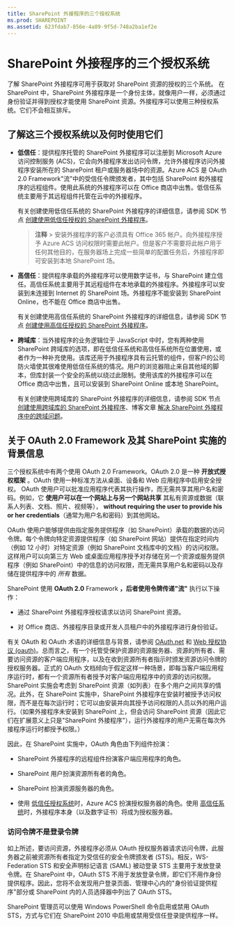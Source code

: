 ```yaml
---
title: SharePoint 外接程序的三个授权系统
ms.prod: SHAREPOINT
ms.assetid: 623fdab7-856e-4a89-9f5d-748a2ba1ef2e
---
```



# SharePoint 外接程序的三个授权系统
了解 SharePoint 外接程序可用于获取对 SharePoint 资源的授权的三个系统。
在 SharePoint 中，SharePoint 外接程序是一个身份主体，就像用户一样，必须通过身份验证并得到授权才能使用 SharePoint 资源。外接程序可以使用三种授权系统。它们不会相互排斥。





## 了解这三个授权系统以及何时使用它们
<a name="UnderstandThreeSystems"> </a>






- **低信任**：提供程序托管的 SharePoint 外接程序可以注册到 Microsoft Azure 访问控制服务 (ACS)，它会向外接程序发出访问令牌，允许外接程序访问外接程序安装所在的 SharePoint 租户或服务器场中的资源。Azure ACS 是 OAuth 2.0 Framework"流"中的受信任令牌颁发者，其中包括 SharePoint 和外接程序的远程组件。使用此系统的外接程序可以在 Office 商店中出售。低信任系统主要用于其远程组件托管在云中的外接程序。

    有关创建使用低信任系统的 SharePoint 外接程序的详细信息，请参阅 SDK 节点 [创建使用低信任授权的 SharePoint 外接程序](creating-sharepoint-add-ins-that-use-low-trust-authorization.md)。

    > **注释**
      > 安装外接程序的客户必须具有 Office 365 帐户。向外接程序授予 Azure ACS 访问权限时需要此帐户。但是客户不需要将此帐户用于任何其他目的，在服务器场上完成一些简单的配置任务后，外接程序即可安装到本地 SharePoint 场。 
- **高信任**：提供程序承载的外接程序可以使用数字证书，与 SharePoint 建立信任。高信任系统主要用于其远程组件在本地承载的外接程序。外接程序可以安装到未连接到 Internet 的 SharePoint 场。外接程序不能安装到 SharePoint Online，也不能在 Office 商店中出售。

    有关创建使用高信任系统的 SharePoint 外接程序的详细信息，请参阅 SDK 节点 [创建使用高信任授权的 SharePoint 外接程序](creating-sharepoint-add-ins-that-use-high-trust-authorization.md)。


- **跨域库**：当外接程序的业务逻辑位于 JavaScript 中时，您有两种使用 SharePoint 跨域库的选项，即在低信任系统和高信任系统所在位置使用，或者作为一种补充使用。该库还用于外接程序具有云托管的组件，但客户的公司防火墙使其很难使用低信任系统的情况。用户的浏览器阻止来自其他域的脚本，但库封装一个安全的系统以绕过此限制。使用该库的外接程序可以在 Office 商店中出售，且可以安装到 SharePoint Online 或本地 SharePoint。

    有关创建使用跨域库的 SharePoint 外接程序的详细信息，请参阅 SDK 节点 [创建使用跨域库的 SharePoint 外接程序](creating-sharepoint-add-ins-that-use-the-cross-domain-library.md)、博客文章 [解决 SharePoint 外接程序中的跨域问题](http://blogs.msdn.com/b/officeapps/archive/2012/11/29/solving-cross-domain-problems-in-apps-for-sharepoint.aspx)。



## 关于 OAuth 2.0 Framework 及其 SharePoint 实施的背景信息
<a name="UnderstandThreeSystems"> </a>

三个授权系统中有两个使用 OAuth 2.0 Framework。OAuth 2.0 是一种 **开放式授权框架** 。OAuth 使用一种标准方法从桌面、设备和 Web 应用程序中启用安全授权。 OAuth 使用户可以批准应用程序代表其执行操作，而无需共享其用户名和密码。例如，它 **使用户可以在一个网站上与另一个网站共享** 其私有资源或数据（联系人列表、文档、照片、视频等）， **without requiring the user to provide his or her credentials**（通常为用户名和密码）到其他网站。



OAuth 使用户能够提供由指定服务提供程序（如 SharePoint）承载的数据的访问令牌。每个令牌向特定资源提供程序（如 SharePoint 网站）提供在指定时间内（例如 12 小时）对特定资源（例如 SharePoint 文档库中的文档）的访问权限。这样用户可以向第三方 Web 或桌面应用程序授予对存储在另一个资源或服务提供程序（例如 SharePoint）中的信息的访问权限，而无需共享用户名和密码以及存储在提供程序中的 *所有*  数据。



SharePoint 使用 **OAuth 2.0** Framework **，后者使用令牌传递"流"** 执行以下操作：




- 通过 SharePoint 外接程序授权请求以访问 SharePoint 资源。


- 对 Office 商店、外接程序目录或开发人员租户中的外接程序进行身份验证。


有关 OAuth 和 OAuth 术语的详细信息与背景，请参阅  [OAuth.net](http://oauth.net/) 和 [Web 授权协议 (oauth)](http://datatracker.ietf.org/doc/active/)。总而言之，有一个托管受保护资源的资源服务器、资源的所有者、需要访问资源的客户端应用程序，以及在收到资源所有者指示时颁发资源访问令牌的授权服务器。正式的 OAuth 文档倾向于假定这样一种场景，即每当客户端应用程序运行时，都有一个资源所有者授予对客户端应用程序中的资源的访问权限。SharePoint 实施会考虑到 SharePoint 资源（如列表）在多个用户之间共享的情况。此外，在 SharePoint 实施中，SharePoint 外接程序在安装时被授予访问权限，而不是在每次运行时；它可以由安装并向其授予访问权限的人员以外的用户运行。（如果外接程序未安装到 SharePoint 上，但会访问 SharePoint 资源（因此它们在扩展意义上只是"SharePoint 外接程序"），运行外接程序的用户无需在每次外接程序运行时都授予权限。）



因此，在 SharePoint 实施中，OAuth 角色由下列组件扮演：




- SharePoint 外接程序的远程组件扮演客户端应用程序的角色。


- SharePoint 用户扮演资源所有者的角色。


- SharePoint 扮演资源服务器的角色。


- 使用 [低信任授权系统](creating-sharepoint-add-ins-that-use-low-trust-authorization.md)时，Azure ACS 扮演授权服务器的角色。使用 [高信任系统](creating-sharepoint-add-ins-that-use-high-trust-authorization.md)时，外接程序本身（以及数字证书）将成为授权服务器。



### 访问令牌不是登录令牌
<a name="FileName_uniquekeyword3"> </a>

如上所述，要访问资源，外接程序必须从 OAuth 授权服务器请求访问令牌，此服务器之前被资源所有者指定为受信任的安全令牌颁发者 (STS)。相反，WS-Federation STS 和安全声明标记语言 (SAML) 被动登录 STS 主要用于发放登录令牌。在 SharePoint 中，OAuth STS 不用于发放登录令牌，即它们不用作身份提供程序。因此，您将不会发现用户登录页面、管理中心内的"身份验证提供程序"部分或 SharePoint 内的人员选择器中列出了 OAuth STS。



SharePoint 管理员可以使用 Windows PowerShell 命令启用或禁用 OAuth STS，方式与它们在 SharePoint 2010 中启用或禁用受信任登录提供程序一样。





